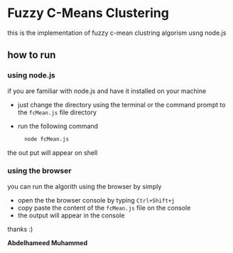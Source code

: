 # Fuzzy C-Means Clustering 

this is the implementation of fuzzy c-mean clustring algorism usng node.js

## how to run

### using node.js
if you are familiar with node.js and have it installed on your machine
- just change the directory using the terminal or the command prompt to the `fcMean.js` file directory
- run the following command
  
  ```bash
    node fcMean.js
  ```
the out put will appear on shell

### using the browser
you can run the algorith using the browser by simply

- open the the browser console by typing `Ctrl+Shift+j`
- copy paste the content of the `fcMean.js` file on the console
- the output will appear in the console

thanks :)

**Abdelhameed Muhammed**
